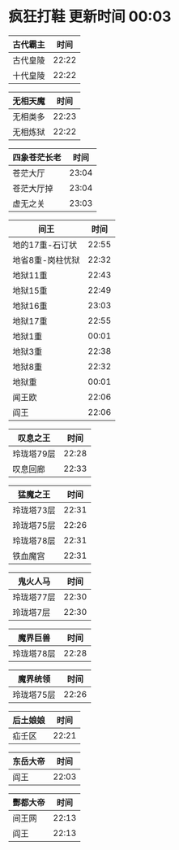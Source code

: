 # 疯狂打鞋 更新时间 00:03

| 古代霸主   | 时间    |
|--------|-------|
| 古代皇陵 | 22:22 |
| 十代皇陵 | 22:22 |

| 无相天魔   | 时间    |
|--------|-------|
| 无相类多 | 22:23 |
| 无相炼狱 | 22:22 |

| 四象苍茫长老   | 时间    |
|--------|-------|
| 苍茫大厅 | 23:04 |
| 苍茫大厅掉 | 23:04 |
| 虚无之关 | 23:03 |

| 间王   | 时间    |
|--------|-------|
| 地的17重-石订状 | 22:55 |
| 地省8重-岗柱忧狱 | 22:32 |
| 地狱11重 | 22:43 |
| 地狱15重 | 22:49 |
| 地狱16重 | 23:03 |
| 地狱17重 | 22:55 |
| 地狱1重 | 00:01 |
| 地狱3重 | 22:38 |
| 地狱8重 | 22:32 |
| 地狱重 | 00:01 |
| 闻王欧 | 22:06 |
| 阎王 | 22:06 |

| 叹息之王   | 时间    |
|--------|-------|
| 玲珑塔79层 | 22:28 |
| 叹息回廊 | 22:33 |

| 猛魔之王   | 时间    |
|--------|-------|
| 玲珑塔73层 | 22:31 |
| 玲珑塔75层 | 22:26 |
| 玲珑塔78层 | 22:31 |
| 铁血魔宫 | 22:31 |

| 鬼火人马   | 时间    |
|--------|-------|
| 玲珑塔77层 | 22:30 |
| 玲珑塔7层 | 22:30 |

| 魔界巨兽   | 时间    |
|--------|-------|
| 玲珑塔78层 | 22:28 |

| 魔界统领   | 时间    |
|--------|-------|
| 玲珑塔75层 | 22:26 |

| 后土娘娘   | 时间    |
|--------|-------|
| 疝壬区 | 22:21 |

| 东岳大帝   | 时间    |
|--------|-------|
| 阎王 | 22:03 |

| 酆都大帝   | 时间    |
|--------|-------|
| 间王网 | 22:13 |
| 阎王 | 22:13 |